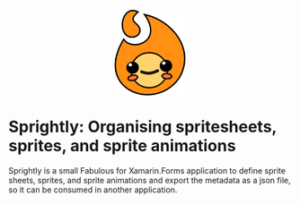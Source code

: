 <p align='center'><img align='center' src='https://raw.githubusercontent.com/BeardedPlatypus/Sprightly/master/readme/sprightly_icon.svg?token=ABKWHLZFHGRQFLO3NYLOPES7KZ7ZI' width='25%'></p>

# Sprightly: Organising spritesheets, sprites, and sprite animations

Sprightly is a small Fabulous for Xamarin.Forms application to define sprite
sheets, sprites, and sprite animations and export the metadata as a json file,
so it can be consumed in another application. 
